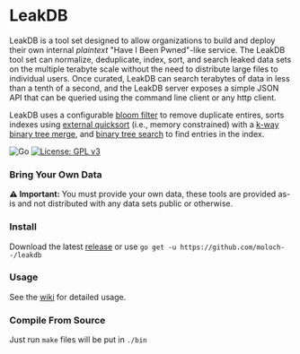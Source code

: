 # LeakDB

LeakDB is a tool set designed to allow organizations to build and deploy their own internal _plaintext_ "Have I Been Pwned"-like service. The LeakDB tool set can normalize, deduplicate, index, sort, and search leaked data sets on the multiple terabyte scale without the need to distribute large files to individual users. Once curated, LeakDB can search terabytes of data in less than a tenth of a second, and the LeakDB server exposes a simple JSON API that can be queried using the command line client or any http client.

LeakDB uses a configurable [bloom filter](https://en.wikipedia.org/wiki/Bloom_filter) to remove duplicate entires, sorts indexes using [external quicksort](https://en.wikipedia.org/wiki/External_sorting) (i.e., memory constrained) with a [k-way binary tree merge](https://en.wikipedia.org/wiki/K-way_merge_algorithm), and [binary tree search](https://en.wikipedia.org/wiki/Binary_tree) to find entries in the index.

![Go](https://github.com/moloch--/leakdb/workflows/Go/badge.svg?branch=master) [![License: GPL v3](https://img.shields.io/badge/License-GPLv3-blue.svg)](https://www.gnu.org/licenses/gpl-3.0)

### Bring Your Own Data

__⚠️ Important:__ You must provide your own data, these tools are provided as-is and not distributed with any data sets public or otherwise.

### Install

Download the latest [release](https://github.com/moloch--/leakdb/releases) or use `go get -u https://github.com/moloch--/leakdb`

### Usage

See the [wiki](https://github.com/moloch--/leakdb/wiki) for detailed usage.

### Compile From Source

Just run `make` files will be put in `./bin`

